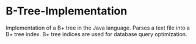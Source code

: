 # B-Tree-Implementation
Implementation of a B+ tree in the Java language.  Parses a text file into a B+ tree index.  B+ tree indices are used for database query optimization.
